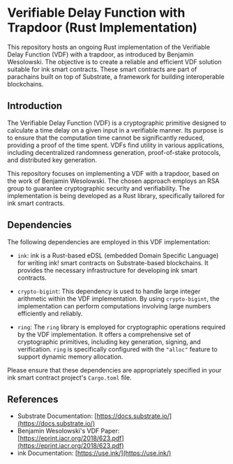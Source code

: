# Verifiable Delay Function with Trapdoor (Rust Implementation)

This repository hosts an ongoing Rust implementation of the Verifiable Delay Function (VDF) with a trapdoor, as introduced by Benjamin Wesolowski. The objective is to create a reliable and efficient VDF solution suitable for ink smart contracts. These smart contracts are part of parachains built on top of Substrate, a framework for building interoperable blockchains.

## Introduction

The Verifiable Delay Function (VDF) is a cryptographic primitive designed to calculate a time delay on a given input in a verifiable manner. Its purpose is to ensure that the computation time cannot be significantly reduced, providing a proof of the time spent. VDFs find utility in various applications, including decentralized randomness generation, proof-of-stake protocols, and distributed key generation.

This repository focuses on implementing a VDF with a trapdoor, based on the work of Benjamin Wesolowski. The chosen approach employs an RSA group to guarantee cryptographic security and verifiability. The implementation is being developed as a Rust library, specifically tailored for ink smart contracts.

## Dependencies

The following dependencies are employed in this VDF implementation:

- `ink`: ink is a Rust-based eDSL (embedded Domain Specific Language) for writing ink! smart contracts on Substrate-based blockchains. It provides the necessary infrastructure for developing ink smart contracts.

- `crypto-bigint`: This dependency is used to handle large integer arithmetic within the VDF implementation. By using `crypto-bigint`, the implementation can perform computations involving large numbers efficiently and reliably.

- `ring`: The `ring` library is employed for cryptographic operations required by the VDF implementation. It offers a comprehensive set of cryptographic primitives, including key generation, signing, and verification. `ring` is specifically configured with the `"alloc"` feature to support dynamic memory allocation.

Please ensure that these dependencies are appropriately specified in your ink smart contract project's `Cargo.toml` file.

## References

- Substrate Documentation: [https://docs.substrate.io/](https://docs.substrate.io/)
- Benjamin Wesolowski's VDF Paper: [https://eprint.iacr.org/2018/623.pdf](https://eprint.iacr.org/2018/623.pdf)
- ink Documentation: [https://use.ink/](https://use.ink/)
